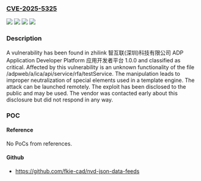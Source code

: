 ### [CVE-2025-5325](https://cve.mitre.org/cgi-bin/cvename.cgi?name=CVE-2025-5325)
![](https://img.shields.io/static/v1?label=Product&message=ADP%20Application%20Developer%20Platform%20%E5%BA%94%E7%94%A8%E5%BC%80%E5%8F%91%E8%80%85%E5%B9%B3%E5%8F%B0&color=blue)
![](https://img.shields.io/static/v1?label=Version&message=%3D%201.0.0%20&color=brighgreen)
![](https://img.shields.io/static/v1?label=Vulnerability&message=Improper%20Neutralization%20of%20Special%20Elements%20Used%20in%20a%20Template%20Engine&color=brighgreen)
![](https://img.shields.io/static/v1?label=Vulnerability&message=Incomplete%20Filtering%20of%20Special%20Elements&color=brighgreen)

### Description

A vulnerability has been found in zhilink 智互联(深圳)科技有限公司 ADP Application Developer Platform 应用开发者平台 1.0.0 and classified as critical. Affected by this vulnerability is an unknown functionality of the file /adpweb/a/ica/api/service/rfa/testService. The manipulation leads to improper neutralization of special elements used in a template engine. The attack can be launched remotely. The exploit has been disclosed to the public and may be used. The vendor was contacted early about this disclosure but did not respond in any way.

### POC

#### Reference
No PoCs from references.

#### Github
- https://github.com/fkie-cad/nvd-json-data-feeds

